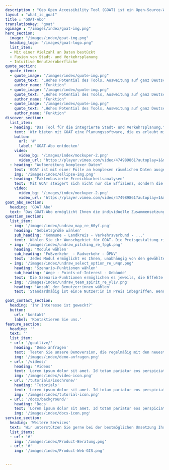 ```yaml
---
description : "Geo Open Accessibility Tool (GOAT) ist ein Open-Source-Webtool zur Erreichbarkeitsplanung mit Fokus auf Nachhaltigkeit."
layout : "what_is_goat"
title : "GOAT-Abo"
translationKey: "goat"
ogimage : "/images/index/goat-img.png"
hero_section:
  image: "/images/index/goat-img.png"
  heading_logo: "/images/goat-logo.png"
  list_item:
  - Mit einer Vielzahl an Daten bestückt
  - Fusion von Stadt- und Verkehrsplanung
  - Intuitive Benutzeroberfläche
quote_section:
  quote_items:
  - quote_image: "/images/index/quote-img.png"
    quote_text: '„Hohes Potential des Tools, Ausweitung auf ganz Deutschland wäre ein großer Mehrwert“​'
    author_name: "Funktion"
  - quote_image: "/images/index/quote-img.png"
    quote_text: '„Hohes Potential des Tools, Ausweitung auf ganz Deutschland wäre ein großer Mehrwert“​'
    author_name: "Funktion"
  - quote_image: "/images/index/quote-img.png"
    quote_text: '„Hohes Potential des Tools, Ausweitung auf ganz Deutschland wäre ein großer Mehrwert“​'
    author_name: "Funktion"
discover_section:
  list_item:
  - heading: "Das Tool für die integrierte Stadt- und Verkehrsplanung."
    text: 'Wir bieten mit GOAT eine Planungssoftware, die es erlaubt mit Hilfe von Erreichbarkeitsanalysen mühelos den Ist-Zustand zu analysieren und neue Konzepte und Vorhaben, wie den Bau neuer Infrastruktur oder Einrichtungen (z.B. Kindergarten, Bikesharing) zu bewerten.'
    button:
      url: '#'
      label: 'GOAT-Abo entdecken'
    video:
      video_bg: '/images/index/mockuper-2.png'
      video_url: 'https://player.vimeo.com/video/474989861?autoplay=1&muted=1'
  - heading: "Aufbereitung komplexer Daten"
    text: 'GOAT ist mit einer Fülle an komplexen räumlichen Daten ausgestattet. Im GOAT-Abo sind u.a. Points-of-Interests, Gebäude, Bevölkerungsdaten, Flächennutzung, Umweltdaten und verschiedene Hintergrundkarten enthalten. Außerdem können problemlos eigene Datensätze integriert werden.'
    img: '/images/index/ellipse-img.png'
  - heading: "Faktenbasierte Erreichbarkeitsanalysen"
    text: 'Mit GOAT steigert sich nicht nur die Effizienz, sondern die faktenbasierten Analysen unterstützen in bisher oft subjektiven Entscheidungs- und Investitionsprozessen.'
    video:
      video_bg: '/images/index/mockuper-2.png'
      video_url: 'https://player.vimeo.com/video/474989861?autoplay=1&muted=1'
goat_abo_section:
  heading: 'GOAT Abo'
  text: 'Das GOAT-Abo ermöglicht Ihnen die individuelle Zusammensetzung von GOAT, zugeschnitten auf Ihre Bedürfnisse. Die Preisgestaltung richten sich nach der gewählten Gebietsgröße und der Einwohnerzahl. Schon ab 3.000 € / Jahr buchbar.'
question_section:
  list_item:
  - img: '/images/index/undraw_map_re_60yf.png'
    heading: 'Gebietsgröße wählen'
    sub_heading: 'Kommune - Landkreis - Verkehrsverbund - ...'
    text: 'Wählen Sie ihr Wunschgebiet für GOAT.​ Die Preisgestaltung richtet sich nach der Anzahl der Einwohner. '
  - img: '/images/index/undraw_pitching_re_fpgk.png'
    heading: 'Module wählen'
    sub_heading: 'Fußverkehr  - Radverkehr - ÖPNV'
    text: 'Jedes Modul ermöglicht es Ihnen, unabhängig von den gewählten Funktionen, Erreichbarkeitsanalysen des Ist-Zustandes für die ausgewählten Verkehrsmittel (Fuß, Rad und/oder ÖPNV) durchzuführen.'
  - img: '/images/index/undraw_select_option_re_u4qn.png'
    heading: 'Szenario-Funktionen wählen'
    sub_heading: 'Wege - Points-of-Interest - Gebäude'
    text: 'Die Szenario-Funktionen ermöglichen es jeweils, die Effekte neuer Infrastruktur (Wege, POIs, und/oder Gebäude) zu analysieren und die Auswirkungen auf die Erreichbarkeit zu ermitteln.'
  - img: '/images/index/undraw_team_spirit_re_yl1v.png'
    heading: 'Anzahl der Benutzer:innen wählen'
    text: 'Standardmäßig ist ein:e Nutzer:in im Preis inbegriffen. Wenn Sie GOAT im Team benutzen möchten, können Sie gerne mehr Nutzer:innen hinzubuchen.'

goat_contact_section:
  heading: 'Ihr Interesse ist geweckt?'
  button:
    url: 'kontakt'
    label: 'Kontaktieren Sie uns.'
feature_section:
  heading: ''
  text: ''
  list_item:
  - url: '/goatlive/'
    heading: 'Demo anfragen'
    text: 'Testen Sie unsere Demoversion, die regelmäßig mit den neuesten Funktionen und Daten bestückt wird.'
    img: '/images/index/demo-anfragen.png'
  - url: '/videos/'
    heading: 'Videos'
    text: 'Lorem ipsum dolor sit amet. Id totam pariatur eos perspiciatis exercitationem error quia sed natus.'
    img: '/images/index/video-icon.png'
  - url: '/tutorials/isochrone/'
    heading: 'Tutorials'
    text: 'Lorem ipsum dolor sit amet. Id totam pariatur eos perspiciatis exercitationem error quia sed natus.'
    img: '/images/index/tutorial-icon.png'
  - url: '/docs/background/'
    heading: 'Docs'
    text: 'Lorem ipsum dolor sit amet. Id totam pariatur eos perspiciatis exercitationem error quia sed natus.'
    img: '/images/index/docs-icon.png'
service_section:
  heading: 'Weitere Services'
  text: 'Wir unterstützen Sie gerne bei der bestmöglichen Umsetzung Ihres Vorhabens durch:​Workshops und Schulungen, Implementierung von individuellen Funktionen (z.B. Barrierefreiheitscheck, Schulwegcheck)​, zusätzliche Programmierstunden für individuellen Anpassungen​und Beratungsleistungen unter Einsatz von GOAT.'
  list_items: 
  - url: '#'
    img: '/images/index/Product-Beratung.png'
  - url: '#'
    img: '/images/index/Product-Web-GIS.png'


---
```

